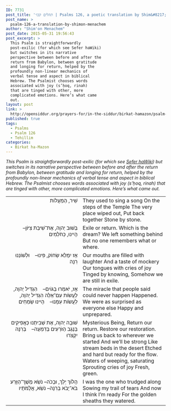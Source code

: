 ```yaml
---
ID: 7731
post_title: 'תהלים קכו׳ | Psalms 126, a poetic translation by Shim&#8217;on Menachem'
post_name: >
  psalm-126-a-translation-by-shimon-menachem
author: "Shim'on Menachem"
post_date: 2015-05-31 19:56:43
post_excerpt: >
  This Psalm is straightforwardly
  post-exilic (for which see Sefer haWiki)
  but switches in its narrative
  perspective between before and after the
  return from Babylon, between gratitude
  and longing for return, helped by the
  profoundly non-linear mechanics of
  verbal tense and aspect in biblical
  Hebrew. The Psalmist chooses words
  associated with joy (s’ḥoq, rinah)
  that are tinged with other, more
  complicated emotions. Here’s what came
  out.
layout: post
link: >
  http://opensiddur.org/prayers-for/in-the-siddur/birkat-hamazon/psalm-126-a-translation-by-shimon-menachem/
published: true
tags:
  - Psalms
  - Psalm 126
  - Tehillim
categories:
  - Birkat ha-Mazon
---
```

<em>This Psalm is straightforwardly post-exilic (for which see <a href="http://en.wikipedia.org/wiki/Babylonian_exile">Sefer haWiki</a>) but switches in its narrative perspective between before and after the return from Babylon, between gratitude and longing for return, helped by the profoundly non-linear mechanics of verbal tense and aspect in biblical Hebrew. The Psalmist chooses words associated with joy (s’ḥoq, rinah) that are tinged with other, more complicated emotions. Here’s what came out. </em>

<table style="margin-left: auto;margin-right: auto;">
<tbody>
<tr><td style="vertical-align:top;" width="46%">
<div class="liturgy" style="text-align: right;"><span lang="he">
שִׁיר, הַמַּעֲלוֹת
</span></div></td>

<td style="vertical-align:top;" width="53%"><div class="english">
They used to sing a song
On the steps of the Temple
The very place wiped out,
Put back together
Stone by stone.
</div></td>
</tr>


<tr><td style="vertical-align:top;" width="46%">
<div class="liturgy" style="text-align: right;"><span lang="he">
בְּשׁוּב יְהוָה, אֶת־שִׁיבַת צִיּוֹן–    הָיִינוּ, כְּחֹלְמִים
</span></div></td>

<td style="vertical-align:top;" width="53%"><div class="english">
Exile or return.
Which is the dream?
We left something behind
But no one remembers what or where.
</div></td>
</tr>


<tr><td style="vertical-align:top;" width="46%">
<div class="liturgy" style="text-align: right;"><span lang="he">
אָז יִמָּלֵא שְׂחוֹק, פִּינוּ–    וּלְשׁוֹנֵנוּ רִנָּה
</span></div></td>

<td style="vertical-align:top;" width="53%"><div class="english">
Our mouths are filled with laughter
And a taste of mockery
Our tongues with cries of joy
Tinged by knowing,
Somehow we are still in exile.
</div></td>
</tr>


<tr><td style="vertical-align:top;" width="46%">
<div class="liturgy" style="text-align: right;"><span lang="he">
אָז, יֹאמְרוּ בַגּוֹיִם–    הִגְדִּיל יְהוָה, לַעֲשׂוֹת עִם־אֵלֶּה
הִגְדִּיל יְהוָה, לַעֲשׂוֹת עִמָּנוּ–    הָיִינוּ שְׂמֵחִים
</span></div></td>

<td style="vertical-align:top;" width="53%"><div class="english">
The miracle that people said could never happen
Happened.
We were as surprised as everyone else
Happy and unprepared.
</div></td>
</tr>


<tr><td style="vertical-align:top;" width="46%">
<div class="liturgy" style="text-align: right;"><span lang="he">
שׁוּבָה יְהוָה, אֶת שְׁבִיתֵנוּ כַּאֲפִיקִים בַּנֶּגֶב
הַזֹּרְעִים בְּדִמְעָה–    בְּרִנָּה יִקְצֹרוּ
</span></div></td>

<td style="vertical-align:top;" width="53%"><div class="english">
Mysterious Being,
Return our return.
Restore our restoration.
Bring us back to wherever we started
And we’ll be strong
Like stream beds in the desert
Etched and hard but ready for the flow.
Waters of weeping, saturating
Sprouting cries of joy
Fresh, green.
</div></td>
</tr>


<tr><td style="vertical-align:top;" width="46%">
<div class="liturgy" style="text-align: right;"><span lang="he">
הָלוֹךְ יֵלֵךְ, וּבָכֹה– נֹשֵׂא מֶשֶׁךְ־הַזָּרַע
בֹּא־יָבֹא בְרִנָּה– נֹשֵׂא, אֲלֻמֹּתָיו
</span></div></td>

<td style="vertical-align:top;" width="53%"><div class="english">
I was the one who trudged along
Sowing my trail of tears
And now I think I’m ready
For the golden sheaths they watered.
</div></td>
</tr>
</tbody>
</tbody></tbody></tbody></table>
